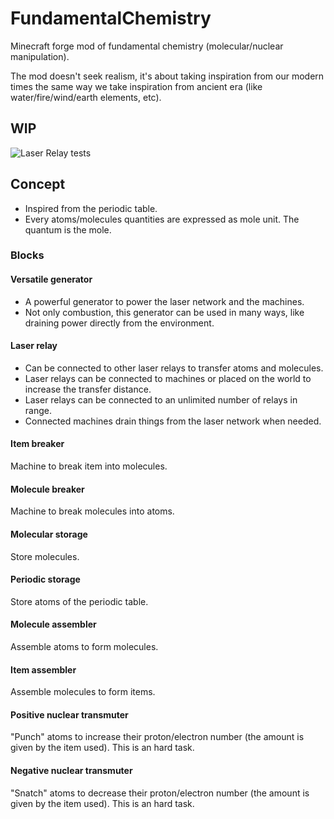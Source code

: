 # FundamentalChemistry
Minecraft forge mod of fundamental chemistry (molecular/nuclear manipulation).

The mod doesn't seek realism, it's about taking inspiration from our modern times the same way we take inspiration from ancient era (like water/fire/wind/earth elements, etc).

## WIP 

![Laser Relay tests](https://i.imgur.com/WicW5if.jpg)

## Concept

* Inspired from the periodic table.
* Every atoms/molecules quantities are expressed as mole unit. The quantum is the mole.

### Blocks

#### Versatile generator

* A powerful generator to power the laser network and the machines.
* Not only combustion, this generator can be used in many ways, like draining power directly from the environment.

#### Laser relay

* Can be connected to other laser relays to transfer atoms and molecules.
* Laser relays can be connected to machines or placed on the world to increase the transfer distance.
* Laser relays can be connected to an unlimited number of relays in range.
* Connected machines drain things from the laser network when needed.

#### Item breaker

Machine to break item into molecules.

#### Molecule breaker

Machine to break molecules into atoms.

#### Molecular storage

Store molecules.

#### Periodic storage

Store atoms of the periodic table.

#### Molecule assembler

Assemble atoms to form molecules.

#### Item assembler

Assemble molecules to form items.

#### Positive nuclear transmuter

"Punch" atoms to increase their proton/electron number (the amount is given by the item used).
This is an hard task.

#### Negative nuclear transmuter

"Snatch" atoms to decrease their proton/electron number (the amount is given by the item used).
This is an hard task.

